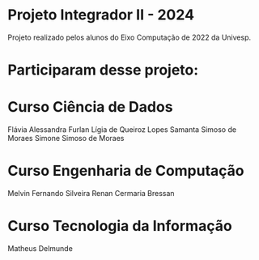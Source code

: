 # Projeto Integrador II - 2024

Projeto realizado pelos alunos do Eixo Computação de 2022 da Univesp.

# Participaram desse projeto:

# Curso Ciência de Dados

Flávia Alessandra Furlan
Lígia de Queiroz Lopes
Samanta Simoso de Moraes
Simone Simoso de Moraes


# Curso Engenharia de Computação

Melvin Fernando Silveira
Renan Cermaria Bressan


# Curso Tecnologia da Informação

Matheus Delmunde
